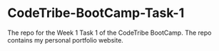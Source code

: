 # CodeTribe-BootCamp-Task-1
The repo for the Week 1 Task 1 of the CodeTribe BootCamp. The repo contains my personal portfolio website. 
